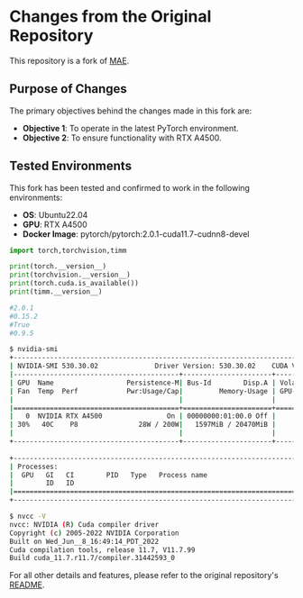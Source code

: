 # Changes from the Original Repository

This repository is a fork of [MAE](https://github.com/facebookresearch/mae). 

## Purpose of Changes

The primary objectives behind the changes made in this fork are:

- **Objective 1**: To operate in the latest PyTorch environment.
- **Objective 2**: To ensure functionality with RTX A4500.

## Tested Environments

This fork has been tested and confirmed to work in the following environments:

- **OS**: Ubuntu22.04
- **GPU**: RTX A4500
- **Docker Image**: pytorch/pytorch:2.0.1-cuda11.7-cudnn8-devel 

```python
import torch,torchvision,timm

print(torch.__version__)
print(torchvision.__version__)
print(torch.cuda.is_available())
print(timm.__version__)

#2.0.1
#0.15.2
#True
#0.9.5

```

```bash
$ nvidia-smi
+---------------------------------------------------------------------------------------+
| NVIDIA-SMI 530.30.02              Driver Version: 530.30.02    CUDA Version: 12.1     |
|-----------------------------------------+----------------------+----------------------+
| GPU  Name                  Persistence-M| Bus-Id        Disp.A | Volatile Uncorr. ECC |
| Fan  Temp  Perf            Pwr:Usage/Cap|         Memory-Usage | GPU-Util  Compute M. |
|                                         |                      |               MIG M. |
|=========================================+======================+======================|
|   0  NVIDIA RTX A4500                On | 00000000:01:00.0 Off |                  Off |
| 30%   40C    P8               28W / 200W|   1597MiB / 20470MiB |      1%      Default |
|                                         |                      |                  N/A |
+-----------------------------------------+----------------------+----------------------+
                                                                                         
+---------------------------------------------------------------------------------------+
| Processes:                                                                            |
|  GPU   GI   CI        PID   Type   Process name                            GPU Memory |
|        ID   ID                                                             Usage      |
|=======================================================================================|
+---------------------------------------------------------------------------------------+

$ nvcc -V
nvcc: NVIDIA (R) Cuda compiler driver
Copyright (c) 2005-2022 NVIDIA Corporation
Built on Wed_Jun__8_16:49:14_PDT_2022
Cuda compilation tools, release 11.7, V11.7.99
Build cuda_11.7.r11.7/compiler.31442593_0

```


For all other details and features, please refer to the original repository's [README](https://github.com/facebookresearch/mae/blob/main/README.md).

